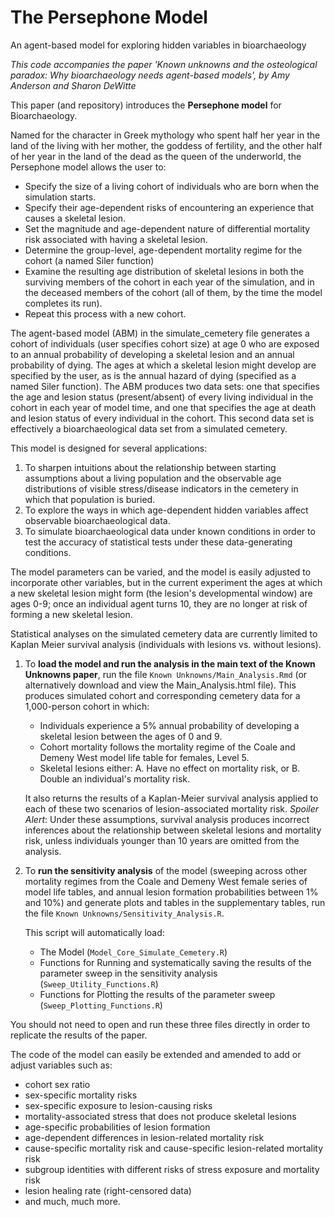 # The Persephone Model
An agent-based model for exploring hidden variables in bioarchaeology

*This code accompanies the paper 'Known unknowns and the osteological paradox: Why bioarchaeology needs agent-based models', by Amy Anderson and Sharon DeWitte* 


This paper (and repository) introduces the **Persephone model** for Bioarchaeology. 

Named for the character in Greek mythology who spent half her year in the land of the living with her mother, the goddess of fertility, and the other half of her year in the land of the dead as the queen of the underworld, the Persephone model allows the user to:  

  * Specify the size of a living cohort of individuals who are born when the simulation starts.
  * Specify their age-dependent risks of encountering an experience that causes a skeletal lesion.
  * Set the magnitude and age-dependent nature of differential mortality risk associated with having a skeletal lesion.
  * Determine the group-level, age-dependent mortality regime for the cohort (a named Siler function)
  * Examine the resulting age distribution of skeletal lesions in both the surviving members of the cohort in each year of the simulation, and in the deceased members of the cohort (all of them, by the time the model completes its run).
  * Repeat this process with a new cohort.

The agent-based model (ABM) in the simulate_cemetery file generates a cohort of individuals (user specifies cohort size) at age 0 who are exposed to an annual probability of developing a skeletal lesion and an annual probability of dying. The ages at which a skeletal lesion might develop are specified by the user, as is the annual hazard of dying (specified as a named Siler function). 
The ABM produces two data sets: one that specifies the age and lesion status (present/absent) of every living individual in the cohort in each year of model time, and one that specifies the age at death and lesion status of every individual in the cohort. This second data set is effectively a bioarchaeological data set from a simulated cemetery. 





This model is designed for several applications: 
1. To sharpen intuitions about the relationship between starting assumptions about a living population and the observable age distributions of visible stress/disease indicators in the cemetery in which that population is buried.
2. To explore the ways in which age-dependent hidden variables affect observable bioarchaeological data.
3. To simulate bioarchaeological data under known conditions in order to test the accuracy of statistical tests under these data-generating conditions.


The model parameters can be varied, and the model is easily adjusted to incorporate other variables, but in the current experiment the ages at which a new skeletal lesion might form (the lesion's developmental window) are ages 0-9; once an individual agent turns 10, they are no longer at risk of forming a new skeletal lesion. 

Statistical analyses on the simulated cemetery data are currently limited to Kaplan Meier survival analysis (individuals with lesions vs. without lesions).


1. To **load the model and run the analysis in the main text of the Known Unknowns paper**, run the file `Known Unknowns/Main_Analysis.Rmd` (or alternatively download and view the Main_Analysis.html file). 
   This produces simulated cohort and corresponding cemetery data for a 1,000-person cohort in which:
   - Individuals experience a 5% annual probability of developing a skeletal lesion between the ages of 0 and 9.
   - Cohort mortality follows the mortality regime of the Coale and Demeny West model life table for females, Level 5.
   - Skeletal lesions either:
     A. Have no effect on mortality risk, or
     B. Double an individual's mortality risk. 

   It also returns the results of a Kaplan-Meier survival analysis applied to each of these two scenarios of lesion-associated mortality risk.
   *Spoiler Alert*: Under these assumptions, survival analysis produces incorrect inferences about the relationship between skeletal lesions and mortality risk, unless individuals younger than 10 years are omitted from the analysis.


   
2. To **run the sensitivity analysis** of the model (sweeping across other mortality regimes from the Coale and Demeny West female series of model life tables, and annual lesion formation probabilities between 1% and 10%) and generate plots and tables in the supplementary tables, run the file `Known Unknowns/Sensitivity_Analysis.R`. 
   
   This script will automatically load:
   * The Model (`Model_Core_Simulate_Cemetery.R`)
   * Functions for Running and systematically saving the results of the parameter sweep in the sensitivity analysis (`Sweep_Utility_Functions.R`)
   * Functions for Plotting the results of the parameter sweep (`Sweep_Plotting_Functions.R`)
     
You should not need to open and run these three files directly in order to replicate the results of the paper.  




The code of the model can easily be extended and amended to add or adjust variables such as:  
- cohort sex ratio
- sex-specific mortality risks
- sex-specific exposure to lesion-causing risks
- mortality-associated stress that does not produce skeletal lesions
- age-specific probabilities of lesion formation
- age-dependent differences in lesion-related mortality risk
- cause-specific mortality risk and cause-specific lesion-related mortality risk
- subgroup identities with different risks of stress exposure and mortality risk
- lesion healing rate (right-censored data)
- and much, much more.






